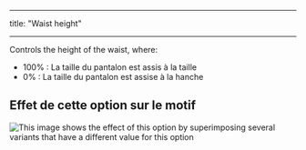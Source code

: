- - -
title: "Waist height"
- - -

Controls the height of the waist, where:

- 100% : La taille du pantalon est assis à la taille
- 0% : La taille du pantalon est assise à la hanche

## Effet de cette option sur le motif

![This image shows the effect of this option by superimposing several variants that have a different value for this option](charlie_waistheight_sample.svg "Effect of this option on the pattern")
